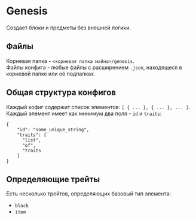 # Genesis
Создает блоки и предметы без внешней логики.

## Файлы
Корневая папка - `<корневая папка майна>/genesis`.  
Файлы конфига - любые файлы с расширением `.json`, находящеся в корневой папке или её подпапках.

## Общая структура конфигов
Каждый кофиг содержит список элементов: `[ { ... }, { ... }, ... ]`.  
Каждый элемент имеет как минимум два поля - `id` и `traits`:

    {
        "id": "some_unique_string",
        "traits": [
          "list",
          "of",
          "traits
        ]
    }

## Определяющие трейты
Есть несколько трейтов, определяющих базовый тип элемента:
- `block`
- `item`